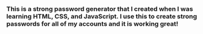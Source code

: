 ### This is a strong password generator that I created when I was learning HTML, CSS, and JavaScript. I use this to create strong passwords for all of my accounts and it is working great!
